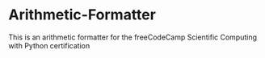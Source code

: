 # Arithmetic-Formatter
This is an arithmetic formatter for the freeCodeCamp Scientific Computing with Python certification 
